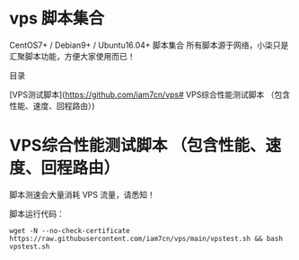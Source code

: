 # vps 脚本集合
CentOS7+ / Debian9+ / Ubuntu16.04+ 脚本集合
所有脚本源于网络，小柒只是汇聚脚本功能，方便大家使用而已！

目录

[VPS测试脚本](https://github.com/iam7cn/vps# VPS综合性能测试脚本 （包含性能、速度、回程路由）)

# VPS综合性能测试脚本 （包含性能、速度、回程路由）

脚本测速会大量消耗 VPS 流量，请悉知！

脚本运行代码：

``` wget -N --no-check-certificate https://raw.githubusercontent.com/iam7cn/vps/main/vpstest.sh && bash vpstest.sh ```
